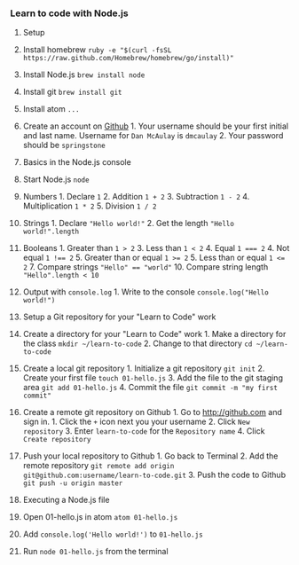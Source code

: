 ### Learn to code with Node.js

1. Setup
  1. Install homebrew `ruby -e "$(curl -fsSL https://raw.github.com/Homebrew/homebrew/go/install)"`
  2. Install Node.js `brew install node`
  3. Install git `brew install git`
  4. Install atom `...`
  5. Create an account on [Github](http://www.github.com)
    1. Your username should be your first initial and last name. Username for `Dan McAulay` is `dmcaulay`
    2. Your password should be `springstone`

2. Basics in the Node.js console
  1. Start Node.js `node`
  2. Numbers
    1. Declare `1`
    2. Addition `1 + 2`
    3. Subtraction `1 - 2`
    4. Multiplication `1 * 2`
    5. Division `1 / 2`
  3. Strings
    1. Declare `"Hello world!"`
    2. Get the length `"Hello world!".length`
  4. Booleans
    1. Greater than `1 > 2`
    3. Less than `1 < 2`
    4. Equal `1 === 2`
    4. Not equal `1 !== 2`
    5. Greater than or equal `1 >= 2`
    5. Less than or equal `1 <= 2`
    7. Compare strings `"Hello" == "world"`
    10. Compare string length `"Hello".length < 10`
  5. Output with `console.log`
    1. Write to the console `console.log("Hello world!")`

3. Setup a Git repository for your "Learn to Code" work
  1. Create a directory for your "Learn to Code" work
    1. Make a directory for the class `mkdir ~/learn-to-code`
    2. Change to that directory `cd ~/learn-to-code`
  2. Create a local git repository
    1. Initialize a git repository `git init`
    2. Create your first file `touch 01-hello.js`
    3. Add the file to the git staging area `git add 01-hello.js`
    4. Commit the file `git commit -m "my first commit"`
  3. Create a remote git repository on Github
    1. Go to http://github.com and sign in.
    1. Click the `+` icon next you your username
    2. Click `New repository`
    3. Enter `learn-to-code` for the `Repository name`
    4. Click `Create repository`
  4. Push your local repository to Github
    1. Go back to Terminal
    2. Add the remote repository `git remote add origin git@github.com:username/learn-to-code.git`
    3. Push the code to Github `git push -u origin master`

4. Executing a Node.js file
  1. Open 01-hello.js in atom `atom 01-hello.js`
  2. Add `console.log('Hello world!')` to `01-hello.js`
  3. Run `node 01-hello.js` from the terminal

